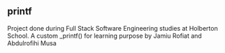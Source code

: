 ## printf
Project done during Full Stack Software Engineering studies at Holberton School.
 A custom _printf() for learning purpose by Jamiu Rofiat and Abdulrofihi Musa
